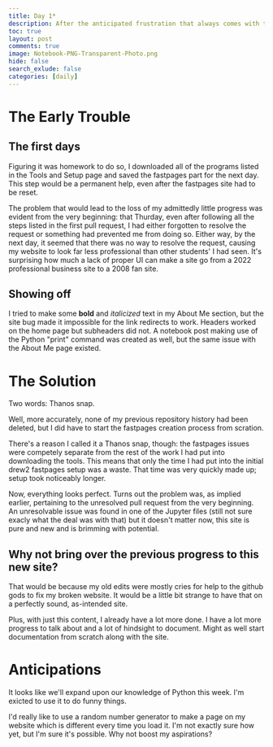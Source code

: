 ```yaml
---
title: Day 1*
description: After the anticipated frustration that always comes with the study of computer science, professional high school student Drew Reed has, in fact, made a website.
toc: true
layout: post
comments: true
image: Notebook-PNG-Transparent-Photo.png
hide: false
search_exlude: false
categories: [daily]
---
```


# The Early Trouble

## The first days

Figuring it was homework to do so, I downloaded all of the programs listed in the Tools and Setup page and saved the fastpages part for the next day. This step would be a permanent help, even after the fastpages site had to be reset.

The problem that would lead to the loss of my admittedly little progress was evident from the very beginning: that Thurday, even after following all the steps listed in the first pull request, I had either forgotten to resolve the request or something had prevented me from doing so. Either way, by the next day, it seemed that there was no way to resolve the request, causing my website to look far less professional than other students' I had seen. It's surprising how much a lack of proper UI can make a site go from a 2022 professional business site to a 2008 fan site.

## Showing off

I tried to make some **bold** and *italicized* text in my About Me section, but the site bug made it impossible for the link redirects to work. Headers worked on the home page but subheaders did not. A notebook post making use of the Python "print" command was created as well, but the same issue with the About Me page existed.

# The Solution

Two words: Thanos snap.

Well, more accurately, none of my previous repository history had been deleted, but I did have to start the fastpages creation process from scration.

There's a reason I called it a Thanos snap, though: the fastpages issues were competely separate from the rest of the work I had put into downloading the tools. This means that only the time I had put into the initial drew2 fastpages setup was a waste. That time was very quickly made up; setup took noticeably longer.

Now, everything looks perfect. Turns out the problem was, as implied earlier, pertaining to the unresolved pull request from the very beginning. An unresolvable issue was found in one of the Jupyter files (still not sure exacly what the deal was with that) but it doesn't matter now, this site is pure and new and is brimming with potential.

## Why not bring over the previous progress to this new site?

That would be because my old edits were mostly cries for help to the github gods to fix my broken website. It would be a little bit strange to have that on a perfectly sound, as-intended site.

Plus, with just this content, I already have a lot more done. I have a lot more progress to talk about and a lot of hindsight to document. Might as well start documentation from scratch along with the site.

# Anticipations

It looks like we'll expand upon our knowledge of Python this week. I'm exicted to use it to do funny things.

I'd really like to use a random number generator to make a page on my website which is different every time you load it. I'm not exactly sure how yet, but I'm sure it's possible. Why not boost my aspirations?